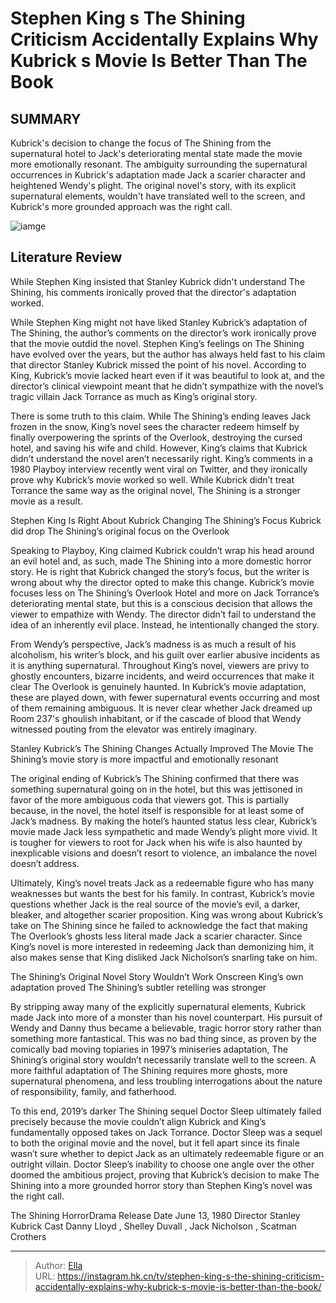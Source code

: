 # Stephen King s The Shining Criticism Accidentally Explains Why Kubrick s Movie Is Better Than The Book


## SUMMARY 



  Kubrick&#39;s decision to change the focus of The Shining from the supernatural hotel to Jack&#39;s deteriorating mental state made the movie more emotionally resonant.   The ambiguity surrounding the supernatural occurrences in Kubrick&#39;s adaptation made Jack a scarier character and heightened Wendy&#39;s plight.   The original novel&#39;s story, with its explicit supernatural elements, wouldn&#39;t have translated well to the screen, and Kubrick&#39;s more grounded approach was the right call.  

![iamge](https://static1.srcdn.com/wordpress/wp-content/uploads/2023/08/jack-torrence-knocking-on-the-door-in-the-shining.jpg)

## Literature Review

While Stephen King insisted that Stanley Kubrick didn&#39;t understand The Shining, his comments ironically proved that the director&#39;s adaptation worked.




While Stephen King might not have liked Stanley Kubrick’s adaptation of The Shining, the author’s comments on the director’s work ironically prove that the movie outdid the novel. Stephen King’s feelings on The Shining have evolved over the years, but the author has always held fast to his claim that director Stanley Kubrick missed the point of his novel. According to King, Kubrick’s movie lacked heart even if it was beautiful to look at, and the director’s clinical viewpoint meant that he didn’t sympathize with the novel’s tragic villain Jack Torrance as much as King’s original story.




There is some truth to this claim. While The Shining’s ending leaves Jack frozen in the snow, King’s novel sees the character redeem himself by finally overpowering the sprints of the Overlook, destroying the cursed hotel, and saving his wife and child. However, King’s claims that Kubrick didn’t understand the novel aren’t necessarily right. King’s comments in a 1980 Playboy interview recently went viral on Twitter, and they ironically prove why Kubrick’s movie worked so well. While Kubrick didn’t treat Torrance the same way as the original novel, The Shining is a stronger movie as a result.


 Stephen King Is Right About Kubrick Changing The Shining’s Focus 
Kubrick did drop The Shining’s original focus on the Overlook
         

Speaking to Playboy, King claimed Kubrick couldn’t wrap his head around an evil hotel and, as such, made The Shining into a more domestic horror story. He is right that Kubrick changed the story’s focus, but the writer is wrong about why the director opted to make this change. Kubrick’s movie focuses less on The Shining’s Overlook Hotel and more on Jack Torrance’s deteriorating mental state, but this is a conscious decision that allows the viewer to empathize with Wendy. The director didn’t fail to understand the idea of an inherently evil place. Instead, he intentionally changed the story.




From Wendy’s perspective, Jack’s madness is as much a result of his alcoholism, his writer’s block, and his guilt over earlier abusive incidents as it is anything supernatural. Throughout King’s novel, viewers are privy to ghostly encounters, bizarre incidents, and weird occurrences that make it clear The Overlook is genuinely haunted. In Kubrick’s movie adaptation, these are played down, with fewer supernatural events occurring and most of them remaining ambiguous. It is never clear whether Jack dreamed up Room 237&#39;s ghoulish inhabitant, or if the cascade of blood that Wendy witnessed pouting from the elevator was entirely imaginary.



 Stanley Kubrick’s The Shining Changes Actually Improved The Movie 
The Shining’s movie story is more impactful and emotionally resonant
          

The original ending of Kubrick’s The Shining confirmed that there was something supernatural going on in the hotel, but this was jettisoned in favor of the more ambiguous coda that viewers got. This is partially because, in the novel, the hotel itself is responsible for at least some of Jack’s madness. By making the hotel’s haunted status less clear, Kubrick’s movie made Jack less sympathetic and made Wendy’s plight more vivid. It is tougher for viewers to root for Jack when his wife is also haunted by inexplicable visions and doesn’t resort to violence, an imbalance the novel doesn’t address.




Ultimately, King’s novel treats Jack as a redeemable figure who has many weaknesses but wants the best for his family. In contrast, Kubrick’s movie questions whether Jack is the real source of the movie’s evil, a darker, bleaker, and altogether scarier proposition. King was wrong about Kubrick’s take on The Shining since he failed to acknowledge the fact that making The Overlook’s ghosts less literal made Jack a scarier character. Since King’s novel is more interested in redeeming Jack than demonizing him, it also makes sense that King disliked Jack Nicholson’s snarling take on him.



 The Shining’s Original Novel Story Wouldn’t Work Onscreen 
King’s own adaptation proved The Shining’s subtler retelling was stronger
          

By stripping away many of the explicitly supernatural elements, Kubrick made Jack into more of a monster than his novel counterpart. His pursuit of Wendy and Danny thus became a believable, tragic horror story rather than something more fantastical. This was no bad thing since, as proven by the comically bad moving topiaries in 1997’s miniseries adaptation, The Shining’s original story wouldn’t necessarily translate well to the screen. A more faithful adaptation of The Shining requires more ghosts, more supernatural phenomena, and less troubling interrogations about the nature of responsibility, family, and fatherhood.




To this end, 2019’s darker The Shining sequel Doctor Sleep ultimately failed precisely because the movie couldn’t align Kubrick and King’s fundamentally opposed takes on Jack Torrance. Doctor Sleep was a sequel to both the original movie and the novel, but it fell apart since its finale wasn’t sure whether to depict Jack as an ultimately redeemable figure or an outright villain. Doctor Sleep’s inability to choose one angle over the other doomed the ambitious project, proving that Kubrick’s decision to make The Shining into a more grounded horror story than Stephen King’s novel was the right call.

   The Shining  HorrorDrama     Release Date    June 13, 1980     Director    Stanley Kubrick     Cast    Danny Lloyd , Shelley Duvall , Jack Nicholson , Scatman Crothers      


---

> Author: [Ella](https://instagram.hk.cn/)  
> URL: https://instagram.hk.cn/tv/stephen-king-s-the-shining-criticism-accidentally-explains-why-kubrick-s-movie-is-better-than-the-book/  

